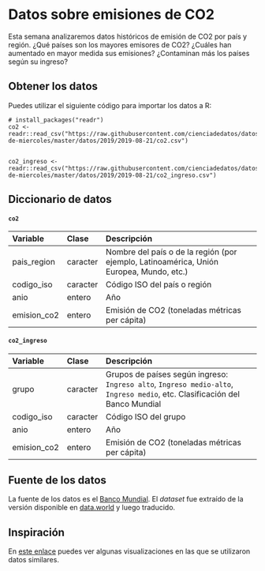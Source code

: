 
# Datos sobre emisiones de CO2

Esta semana analizaremos datos históricos de emisión de CO2 por país y región. ¿Qué países son los mayores emisores de CO2? ¿Cuáles han aumentado en mayor medida sus emisiones? ¿Contaminan más los países según su ingreso?

## Obtener los datos

Puedes utilizar el siguiente código para importar los datos a R:

```
# install_packages("readr")
co2 <- readr::read_csv("https://raw.githubusercontent.com/cienciadedatos/datos-de-miercoles/master/datos/2019/2019-08-21/co2.csv")


co2_ingreso <- readr::read_csv("https://raw.githubusercontent.com/cienciadedatos/datos-de-miercoles/master/datos/2019/2019-08-21/co2_ingreso.csv")
```

## Diccionario de datos

#### `co2`

|Variable       |Clase               |Descripción |
|:--------------|:-------------------|:-----------|
| pais_region | caracter | Nombre del país o de la región (por ejemplo, Latinoamérica, Unión Europea, Mundo, etc.) |
| codigo_iso | caracter | Código ISO del país o región |
| anio | entero | Año  |
| emision_co2 | entero | Emisión de CO2 (toneladas métricas per cápita) |


#### `co2_ingreso`

|Variable       |Clase               |Descripción |
|:--------------|:-------------------|:-----------|
| grupo | caracter | Grupos de países según ingreso: `Ingreso alto`, `Ingreso medio-alto`, `Ingreso medio`, etc. Clasificación del Banco Mundial |
| codigo_iso | caracter | Código ISO del grupo |
| anio | entero | Año  |
| emision_co2 | entero | Emisión de CO2 (toneladas métricas per cápita) |

## Fuente de los datos

La fuente de los datos es el [Banco Mundial](https://www.cato.org/human-freedom-index-new). El _dataset_ fue extraído de la versión disponible en [data.world](https://data.world/makeovermonday/2019w22) y luego traducido.

## Inspiración

En [este enlace](https://www.makeovermonday.co.uk/week-22-2019/) puedes ver algunas visualizaciones en las que se utilizaron datos similares.
